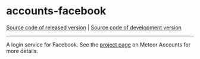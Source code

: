 # accounts-facebook
[Source code of released version](https://github.com/meteor/meteor/tree/master/packages/accounts-facebook) | [Source code of development version](https://github.com/meteor/meteor/tree/devel/packages/accounts-facebook)
***

A login service for Facebook. See the [project page](https://www.meteor.com/accounts) on Meteor Accounts for more details.